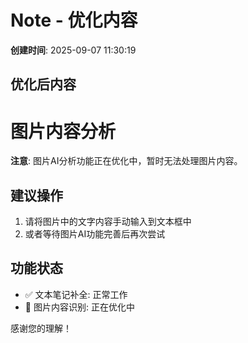 # Note - 优化内容

**创建时间**: 2025-09-07 11:30:19

## 优化后内容

# 图片内容分析

**注意**: 图片AI分析功能正在优化中，暂时无法处理图片内容。

## 建议操作
1. 请将图片中的文字内容手动输入到文本框中
2. 或者等待图片AI功能完善后再次尝试

## 功能状态
- ✅ 文本笔记补全: 正常工作
- 🔧 图片内容识别: 正在优化中

感谢您的理解！
